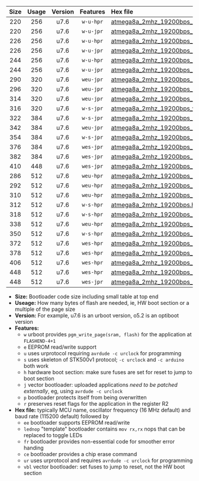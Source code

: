 |Size|Usage|Version|Features|Hex file|
|:-:|:-:|:-:|:-:|:--|
|220|256|u7.6|`w-u-hpr`|[atmega8a_2mhz_19200bps_ur.hex](https://raw.githubusercontent.com/stefanrueger/urboot/main//atmega8a_2mhz_19200bps_ur.hex)|
|220|256|u7.6|`w-u-jpr`|[atmega8a_2mhz_19200bps_ur_vbl.hex](https://raw.githubusercontent.com/stefanrueger/urboot/main//atmega8a_2mhz_19200bps_ur_vbl.hex)|
|226|256|u7.6|`w-u-hpr`|[atmega8a_2mhz_19200bps_lednop_ur.hex](https://raw.githubusercontent.com/stefanrueger/urboot/main//atmega8a_2mhz_19200bps_lednop_ur.hex)|
|226|256|u7.6|`w-u-jpr`|[atmega8a_2mhz_19200bps_lednop_ur_vbl.hex](https://raw.githubusercontent.com/stefanrueger/urboot/main//atmega8a_2mhz_19200bps_lednop_ur_vbl.hex)|
|244|256|u7.6|`w-u-hpr`|[atmega8a_2mhz_19200bps_lednop_fr_ur.hex](https://raw.githubusercontent.com/stefanrueger/urboot/main//atmega8a_2mhz_19200bps_lednop_fr_ur.hex)|
|244|256|u7.6|`w-u-jpr`|[atmega8a_2mhz_19200bps_lednop_fr_ur_vbl.hex](https://raw.githubusercontent.com/stefanrueger/urboot/main//atmega8a_2mhz_19200bps_lednop_fr_ur_vbl.hex)|
|290|320|u7.6|`weu-jpr`|[atmega8a_2mhz_19200bps_ee_ur_vbl.hex](https://raw.githubusercontent.com/stefanrueger/urboot/main//atmega8a_2mhz_19200bps_ee_ur_vbl.hex)|
|296|320|u7.6|`weu-jpr`|[atmega8a_2mhz_19200bps_ee_lednop_ur_vbl.hex](https://raw.githubusercontent.com/stefanrueger/urboot/main//atmega8a_2mhz_19200bps_ee_lednop_ur_vbl.hex)|
|314|320|u7.6|`weu-jpr`|[atmega8a_2mhz_19200bps_ee_lednop_fr_ur_vbl.hex](https://raw.githubusercontent.com/stefanrueger/urboot/main//atmega8a_2mhz_19200bps_ee_lednop_fr_ur_vbl.hex)|
|316|320|u7.6|`w-s-jpr`|[atmega8a_2mhz_19200bps_vbl.hex](https://raw.githubusercontent.com/stefanrueger/urboot/main//atmega8a_2mhz_19200bps_vbl.hex)|
|322|384|u7.6|`w-s-jpr`|[atmega8a_2mhz_19200bps_lednop_vbl.hex](https://raw.githubusercontent.com/stefanrueger/urboot/main//atmega8a_2mhz_19200bps_lednop_vbl.hex)|
|342|384|u7.6|`weu-jpr`|[atmega8a_2mhz_19200bps_ee_lednop_fr_ce_ur_vbl.hex](https://raw.githubusercontent.com/stefanrueger/urboot/main//atmega8a_2mhz_19200bps_ee_lednop_fr_ce_ur_vbl.hex)|
|354|384|u7.6|`w-s-jpr`|[atmega8a_2mhz_19200bps_lednop_fr_vbl.hex](https://raw.githubusercontent.com/stefanrueger/urboot/main//atmega8a_2mhz_19200bps_lednop_fr_vbl.hex)|
|376|384|u7.6|`wes-jpr`|[atmega8a_2mhz_19200bps_ee_vbl.hex](https://raw.githubusercontent.com/stefanrueger/urboot/main//atmega8a_2mhz_19200bps_ee_vbl.hex)|
|382|384|u7.6|`wes-jpr`|[atmega8a_2mhz_19200bps_ee_lednop_vbl.hex](https://raw.githubusercontent.com/stefanrueger/urboot/main//atmega8a_2mhz_19200bps_ee_lednop_vbl.hex)|
|410|448|u7.6|`wes-jpr`|[atmega8a_2mhz_19200bps_ee_lednop_fr_vbl.hex](https://raw.githubusercontent.com/stefanrueger/urboot/main//atmega8a_2mhz_19200bps_ee_lednop_fr_vbl.hex)|
|286|512|u7.6|`weu-hpr`|[atmega8a_2mhz_19200bps_ee_ur.hex](https://raw.githubusercontent.com/stefanrueger/urboot/main//atmega8a_2mhz_19200bps_ee_ur.hex)|
|292|512|u7.6|`weu-hpr`|[atmega8a_2mhz_19200bps_ee_lednop_ur.hex](https://raw.githubusercontent.com/stefanrueger/urboot/main//atmega8a_2mhz_19200bps_ee_lednop_ur.hex)|
|310|512|u7.6|`weu-hpr`|[atmega8a_2mhz_19200bps_ee_lednop_fr_ur.hex](https://raw.githubusercontent.com/stefanrueger/urboot/main//atmega8a_2mhz_19200bps_ee_lednop_fr_ur.hex)|
|312|512|u7.6|`w-s-hpr`|[atmega8a_2mhz_19200bps.hex](https://raw.githubusercontent.com/stefanrueger/urboot/main//atmega8a_2mhz_19200bps.hex)|
|318|512|u7.6|`w-s-hpr`|[atmega8a_2mhz_19200bps_lednop.hex](https://raw.githubusercontent.com/stefanrueger/urboot/main//atmega8a_2mhz_19200bps_lednop.hex)|
|338|512|u7.6|`weu-hpr`|[atmega8a_2mhz_19200bps_ee_lednop_fr_ce_ur.hex](https://raw.githubusercontent.com/stefanrueger/urboot/main//atmega8a_2mhz_19200bps_ee_lednop_fr_ce_ur.hex)|
|350|512|u7.6|`w-s-hpr`|[atmega8a_2mhz_19200bps_lednop_fr.hex](https://raw.githubusercontent.com/stefanrueger/urboot/main//atmega8a_2mhz_19200bps_lednop_fr.hex)|
|372|512|u7.6|`wes-hpr`|[atmega8a_2mhz_19200bps_ee.hex](https://raw.githubusercontent.com/stefanrueger/urboot/main//atmega8a_2mhz_19200bps_ee.hex)|
|378|512|u7.6|`wes-hpr`|[atmega8a_2mhz_19200bps_ee_lednop.hex](https://raw.githubusercontent.com/stefanrueger/urboot/main//atmega8a_2mhz_19200bps_ee_lednop.hex)|
|406|512|u7.6|`wes-hpr`|[atmega8a_2mhz_19200bps_ee_lednop_fr.hex](https://raw.githubusercontent.com/stefanrueger/urboot/main//atmega8a_2mhz_19200bps_ee_lednop_fr.hex)|
|448|512|u7.6|`wes-hpr`|[atmega8a_2mhz_19200bps_ee_lednop_fr_ce.hex](https://raw.githubusercontent.com/stefanrueger/urboot/main//atmega8a_2mhz_19200bps_ee_lednop_fr_ce.hex)|
|448|512|u7.6|`wes-jpr`|[atmega8a_2mhz_19200bps_ee_lednop_fr_ce_vbl.hex](https://raw.githubusercontent.com/stefanrueger/urboot/main//atmega8a_2mhz_19200bps_ee_lednop_fr_ce_vbl.hex)|

- **Size:** Bootloader code size including small table at top end
- **Useage:** How many bytes of flash are needed, ie, HW boot section or a multiple of the page size
- **Version:** For example, u7.6 is an urboot version, o5.2 is an optiboot version
- **Features:**
  + `w` urboot provides `pgm_write_page(sram, flash)` for the application at `FLASHEND-4+1`
  + `e` EEPROM read/write support
  + `u` uses urprotocol requiring `avrdude -c urclock` for programming
  + `s` uses skeleton of STK500v1 protocol; `-c urclock` and `-c arduino` both work
  + `h` hardware boot section: make sure fuses are set for reset to jump to boot section
  + `j` vector bootloader: uploaded applications *need to be patched externally*, eg, using `avrdude -c urclock`
  + `p` bootloader protects itself from being overwritten
  + `r` preserves reset flags for the application in the register R2
- **Hex file:** typically MCU name, oscillator frequency (16 MHz default) and baud rate (115200 default) followed by
  + `ee` bootloader supports EEPROM read/write
  + `lednop` "template" bootloader contains `mov rx,rx` nops that can be replaced to toggle LEDs
  + `fr` bootloader provides non-essential code for smoother error handing
  + `ce` bootloader provides a chip erase command
  + `ur` uses urprotocol and requires `avrdude -c urclock` for programming
  + `vbl` vector bootloader: set fuses to jump to reset, not the HW boot section

